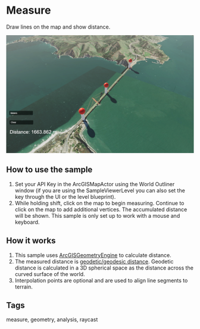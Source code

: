 # Measure

Draw lines on the map and show distance.

![Measure](Measure.PNG)

## How to use the sample

1. Set your API Key in the ArcGISMapActor using the World Outliner window (if you are using the SampleViewerLevel you can also set the key through the UI or the level blueprint).
2. While holding shift, click on the map to begin measuring. Continue to click on the map to add additional vertices. The accumulated distance will be shown. This sample is only set up to work with a mouse and keyboard.

## How it works

1. This sample uses [ArcGISGeometryEngine](https://developers.arcgis.com/unity/api-reference/gameengine/geometry/arcgisgeometryengine#distancegeodetic) to calculate distance. 
2. The measured distance is [geodetic/geodesic distance](https://pro.arcgis.com/en/pro-app/2.8/tool-reference/spatial-analyst/geodesic-versus-planar-distance.htm). Geodetic distance is calculated in a 3D spherical space as the distance across the curved surface of the world.
3. Interpolation points are optional and are used to align line segments to terrain. 

## Tags

measure, geometry, analysis, raycast
